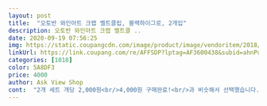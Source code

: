```yaml
---
layout: post 
title:  "오토반 와인아트 크랩 벨트클립, 블랙하이그로, 2개입" 
description: 오토반 와인아트 크랩 벨트클 ..
date: 2020-09-19 07:56:25 
img: https://static.coupangcdn.com/image/product/image/vendoritem/2018/08/08/3118633952/e5459b1a-10bf-43a2-b942-cb4bbe070bb7.jpg 
linkUrl: https://link.coupang.com/re/AFFSDP?lptag=AF3600438&subid=ahnPublicAsk&pageKey=18109816&itemId=72801451&vendorItemId=3118633952&traceid=V0-113-1142407fff08ff19 
categories: [1018] 
color: 5A8DF3 
price: 4000 
author: Ask View Shop 
cont:  "2개 세트 개당 2,000원<br/>4,000원 구매완료!<br/>과 비슷해서 선택했습니다.<br/> 개당 2천원의 가격으로 가성비<br/>그런데!!!! 어느 날 남편이 운전하고 나서 탔더니 사진처럼 동강이 나서 남편한테 한 소리를 했는데 그 이후 제가 운전한 후 차에 탔는데 두 개나 더 저런 모습으로 슬픔을 안겨주네요.<br/> 끼운채로 내려서 그런건가 싶긴 합니다.<br/> 하나 남은 걸로 집었다 뺐다하며 어찌 어찌 잘 버티고 있는데 저는 집었다 뺐다하는 집게형보다 쭉 설치한채 조절가능한 클립형이 더 좋네요.<br/><br/>도착해 있어서 아침에 아이들과 이동할 때 잘 착용<br/>보통 안전벨트 클립은 버클형으로 탈 부착이 불편하고<br/>사용하기 편합니다.<br/> 내가 사용하는 것 보고 어머님께서도<br/>사용하기도 불편했었는데 이 제품은 집게형이라 정말<br/>이 제품 물건이네요!<br/>임신 후 배가 점점 불러와서 구입했습니다.<br/> 2세트나 와서 넘 좋아라하며 한 세트는 비상용으로 모셔두고 운전석과 조수석에 각각 끼웠습니다.<br/><br/>임신으로 인해 배가 불편하여 가끔 사뇽했는데 편하게 잘 썻어요<br/>잘 받았습니다.<br/> 실버보다는 블랙이 저희집 차의 벨트 색깔<br/>저는 뽑기를 잘했는지 아주 튼튼하고 좋은 제품으로<br/>조인다고 해서 급하게 구매했습니다.<br/> 새벽에 집 앞에<br/>좋고 아주 만족한 구매였습니다.<br/><br/>주문해 달라 하셔서 추가로 주문합니다.<br/><br/>초등학교 아이들이 벨트를 하면 어깨가 아프고 목이<br/>하였습니다.<br/> 빠른배송 언제나 굿! 입니다^^<br/>" 
---
```

